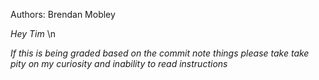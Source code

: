 Authors: Brendan Mobley

*Hey Tim* \n

*If this is being graded based on the commit note things please take take pity on my curiosity and inability to read instructions*